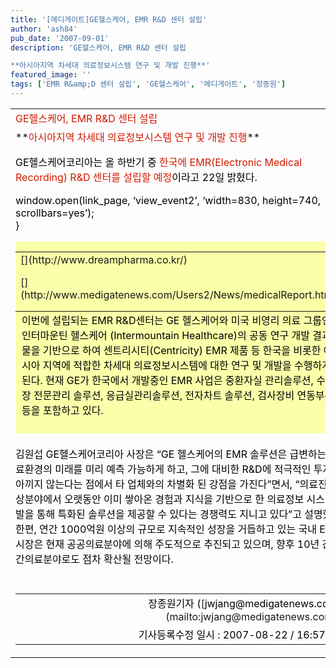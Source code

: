 ```yaml
---
title: '[메디게이트]GE헬스케어, EMR R&D 센터 설립'
author: 'ash84'
pub_date: '2007-09-01'
description: 'GE헬스케어, EMR R&D 센터 설립

**아시아지역 차세대 의료정보시스템 연구 및 개발 진행**'
featured_image: ''
tags: ['EMR R&amp;D 센터 설립', 'GE헬스케어', '메디게이트', '장종원']
---
```



<table cellpadding="0" cellspacing="0" width="600">  
<tbody>  
<tr height="27">  
<td colspan="2"><span class="news_24"><font color="#d41a01">GE헬스케어, EMR R&D 센터 설립</font></span></td></tr>  
<tr height="27">  
<td colspan="2">**<font color="#d41a01" size="3">아시아지역 차세대 의료정보시스템 연구 및 개발 진행</font>**</td></tr>  
<tr height="10">  
<td colspan="2"></td></tr>  
<tr>  
<td class="Content" valign="bottom"><font color="#000000">GE헬스케어코리아는 올 하반기 중<font color="#d41a01"> 한국에 EMR(Electronic Medical Recording) R&D 센터를 설립할 예정</font>이라고 22일 밝혔다.<script><br />
					function view_report(issue_no)<br />
					{<br />
						var link_page = ‘http://www.medigatenews.com/MedicalReport/’+issue_no+’/index.html’;</script>

 window.open(link_page, ‘view_event2’, ‘width=830, height=740, scrollbars=yes’);  
 }

</font>  
<table align="left" border="0" cellpadding="0" cellspacing="0" style="MARGIN-BOTTOM: 1px; MARGIN-RIGHT: 3px" valign="top">  
<tbody>  
<tr>  
<td>[](http://www.dreampharma.co.kr/)</td></tr>  
<tr height="10">  
<td></td></tr>  
<tr>  
<td>[](http://www.medigatenews.com/Users2/News/medicalReport.html)</td></tr>  
<tr height="5">  
<td></td></tr>  
<tr>  
<td></td></tr></tbody></table><font color="#000000">  
<div style="PADDING-RIGHT: 10px; PADDING-LEFT: 10px; PADDING-BOTTOM: 10px; PADDING-TOP: 10px; BACKGROUND-COLOR: #faffa9"><font color="#000000">이번에 설립되는 EMR R&D센터는 GE 헬스케어와 미국 비영리 의료 그룹인 인터마운틴 헬스케어 (Intermountain Healthcare)의 공동 연구 개발 결과물을 기반으로 하여 센트리시티(Centricity) EMR 제품 등 한국을 비롯한 아시아 지역에 적합한 차세대 의료정보시스템에 대한 연구 및 개발을 수행하게 된다. 현재 GE가 한국에서 개발중인 EMR 사업은 중환자실 관리솔루션, 수술 장 전문관리 솔루션, 응급실관리솔루션, 전자차트 솔루션, 검사장비 연동부분 등을 포함하고 있다.

</font></div>  
김원섭 GE헬스케어코리아 사장은 “GE 헬스케어의 EMR 솔루션은 급변하는 의료환경의 미래를 미리 예측 가능하게 하고, 그에 대비한 R&D에 적극적인 투자를 아끼지 않는다는 점에서 타 업체와의 차별화 된 강점을 가진다”면서, “의료진단영상분야에서 오랫동안 이미 쌓아온 경험과 지식을 기반으로 한 의료정보 시스템 개발을 통해 특화된 솔루션을 제공할 수 있다는 경쟁력도 지니고 있다”고 설명했다. 한편, 연간 1000억원 이상의 규모로 지속적인 성장을 거듭하고 있는 국내 EMR 시장은 현재 공공의료분야에 의해 주도적으로 추진되고 있으며, 향후 10년 간 민간의료분야로도 점차 확산될 전망이다.

</font></td></tr>  
<tr>  
<td></td></tr>  
<tr>  
<td>  
<table cellpadding="0" cellspacing="2" width="100%">  
<tbody>  
<tr>  
<td align="right" colspan="2"><span class="14"><font color="#000000">장종원기자 (</font>[<font color="#000000">jwjang@medigatenews.com</font>](mailto:jwjang@medigatenews.com)<font color="#000000">)</font></span></td></tr>  
<tr>  
<td align="right" colspan="2"><font color="#000000">기사등록수정 일시 : 2007-08-22 / 16:57:54</font></td></tr></tbody></table></td></tr></tbody></table>

